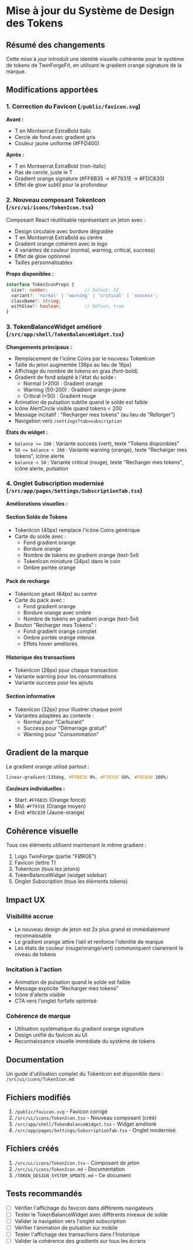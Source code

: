 # Mise à jour du Système de Design des Tokens

## Résumé des changements

Cette mise à jour introduit une identité visuelle cohérente pour le système de tokens de TwinForgeFit, en utilisant le gradient orange signature de la marque.

## Modifications apportées

### 1. Correction du Favicon (`/public/favicon.svg`)

**Avant :**
- T en Montserrat ExtraBold Italic
- Cercle de fond avec gradient gris
- Couleur jaune uniforme (#FFD400)

**Après :**
- T en Montserrat ExtraBold (non-italic)
- Pas de cercle, juste le T
- Gradient orange signature (#FF6B35 → #F7931E → #FDC830)
- Effet de glow subtil pour la profondeur

### 2. Nouveau composant TokenIcon (`/src/ui/icons/TokenIcon.tsx`)

Composant React réutilisable représentant un jeton avec :
- Design circulaire avec bordure dégradée
- T en Montserrat ExtraBold au centre
- Gradient orange cohérent avec le logo
- 4 variantes de couleur (normal, warning, critical, success)
- Effet de glow optionnel
- Tailles personnalisables

**Props disponibles :**
```typescript
interface TokenIconProps {
  size?: number;              // Défaut: 32
  variant?: 'normal' | 'warning' | 'critical' | 'success';
  className?: string;
  withGlow?: boolean;         // Défaut: true
}
```

### 3. TokenBalanceWidget amélioré (`/src/app/shell/TokenBalanceWidget.tsx`)

**Changements principaux :**
- Remplacement de l'icône Coins par le nouveau TokenIcon
- Taille du jeton augmentée (36px au lieu de 18px)
- Affichage du nombre de tokens en gras (font-bold)
- Gradient de fond adapté à l'état du solde :
  - Normal (>200) : Gradient orange
  - Warning (50-200) : Gradient orange-jaune
  - Critical (<50) : Gradient rouge
- Animation de pulsation subtile quand le solde est faible
- Icône AlertCircle visible quand tokens < 200
- Message incitatif : "Recharger mes tokens" (au lieu de "Reforger")
- Navigation vers `/settings?tab=subscription`

**États du widget :**
- `balance >= 200` : Variante success (vert), texte "Tokens disponibles"
- `50 <= balance < 200` : Variante warning (orange), texte "Recharger mes tokens", icône alerte
- `balance < 50` : Variante critical (rouge), texte "Recharger mes tokens", icône alerte, pulsation

### 4. Onglet Subscription modernisé (`/src/app/pages/Settings/SubscriptionTab.tsx`)

**Améliorations visuelles :**

#### Section Solde de Tokens
- TokenIcon (40px) remplace l'icône Coins générique
- Carte du solde avec :
  - Fond gradient orange
  - Bordure orange
  - Nombre de tokens en gradient orange (text-5xl)
  - TokenIcon miniature (24px) dans le coin
  - Ombre portée orange

#### Pack de recharge
- TokenIcon géant (64px) au centre
- Carte du pack avec :
  - Fond gradient orange
  - Bordure orange avec ombre
  - Nombre de tokens en gradient orange (text-5xl)
- Bouton "Recharger mes Tokens" :
  - Fond gradient orange complet
  - Ombre portée orange intense
  - Effets hover améliorés

#### Historique des transactions
- TokenIcon (28px) pour chaque transaction
- Variante warning pour les consommations
- Variante success pour les ajouts

#### Section informative
- TokenIcon (32px) pour illustrer chaque point
- Variantes adaptées au contexte :
  - Normal pour "Carburant"
  - Success pour "Démarrage gratuit"
  - Warning pour "Consommation"

## Gradient de la marque

Le gradient orange utilisé partout :
```css
linear-gradient(135deg, #FF6B35 0%, #F7931E 50%, #FDC830 100%)
```

**Couleurs individuelles :**
- Start: `#FF6B35` (Orange foncé)
- Mid: `#F7931E` (Orange moyen)
- End: `#FDC830` (Jaune-orange)

## Cohérence visuelle

Tous ces éléments utilisent maintenant le même gradient :
1. Logo TwinForge (partie "FØRGE")
2. Favicon (lettre T)
3. TokenIcon (tous les jetons)
4. TokenBalanceWidget (widget sidebar)
5. Onglet Subscription (tous les éléments tokens)

## Impact UX

### Visibilité accrue
- Le nouveau design de jeton est 2x plus grand et immédiatement reconnaissable
- Le gradient orange attire l'œil et renforce l'identité de marque
- Les états de couleur (rouge/orange/vert) communiquent clairement le niveau de tokens

### Incitation à l'action
- Animation de pulsation quand le solde est faible
- Message explicite "Recharger mes tokens"
- Icône d'alerte visible
- CTA vers l'onglet forfaits optimisé

### Cohérence de marque
- Utilisation systématique du gradient orange signature
- Design unifié du favicon au UI
- Reconnaissance visuelle immédiate du système de tokens

## Documentation

Un guide d'utilisation complet du TokenIcon est disponible dans :
`/src/ui/icons/TokenIcon.md`

## Fichiers modifiés

1. `/public/favicon.svg` - Favicon corrigé
2. `/src/ui/icons/TokenIcon.tsx` - Nouveau composant (créé)
3. `/src/app/shell/TokenBalanceWidget.tsx` - Widget amélioré
4. `/src/app/pages/Settings/SubscriptionTab.tsx` - Onglet modernisé

## Fichiers créés

1. `/src/ui/icons/TokenIcon.tsx` - Composant de jeton
2. `/src/ui/icons/TokenIcon.md` - Documentation
3. `/TOKEN_DESIGN_SYSTEM_UPDATE.md` - Ce document

## Tests recommandés

- [ ] Vérifier l'affichage du favicon dans différents navigateurs
- [ ] Tester le TokenBalanceWidget avec différents niveaux de solde
- [ ] Valider la navigation vers l'onglet subscription
- [ ] Vérifier l'animation de pulsation sur mobile
- [ ] Tester l'affichage des transactions dans l'historique
- [ ] Valider la cohérence des gradients sur tous les écrans
